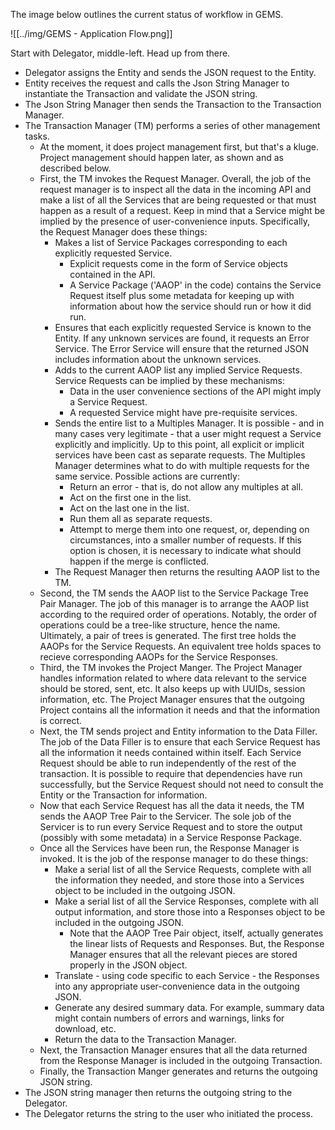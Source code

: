 The image below outlines the current status of workflow in GEMS.

![[../img/GEMS - Application Flow.png]]

Start with Delegator, middle-left.  Head up from there.  

- Delegator assigns the Entity and sends the JSON request to the Entity.
- Entity receives the request and calls the Json String Manager to instantiate the Transaction and validate the JSON string.
- The Json String Manager then sends the Transaction to the Transaction Manager.
- The Transaction Manager (TM) performs a series of other management tasks.
	- At the moment, it does project management first, but that's a kluge.  Project management should happen later, as shown and as described below.
	- First, the TM invokes the Request Manager.  Overall, the job of the request manager is to inspect all the data in the incoming API and make a list of all the Services that are being requested or that must happen as a result of a request.  Keep in mind that a Service might be implied by the presence of user-convenience inputs.  Specifically, the Request Manager does these things:
		- Makes a list of Service Packages corresponding to each explicitly requested Service.  
			- Explicit requests come in the form of Service objects contained in the API.  
			- A Service Package ('AAOP' in the code) contains the Service Request itself plus some metadata for keeping up with information about how the service should run or how it did run.
		- Ensures that each explicitly requested Service is known to the Entity.  If any unknown services are found, it requests an Error Service.  The Error Service will ensure that the returned JSON includes information about the unknown services.
		- Adds to the current AAOP list any implied Service Requests.  Service Requests can be implied by these mechanisms:
			- Data in the user convenience sections of the API might imply a Service Request.
			- A requested Service might have pre-requisite services.
		- Sends the entire list to a Multiples Manager.  It is possible - and in many cases very legitimate - that a user might request a Service explicitly and implicitly.  Up to this point, all explicit or implicit services have been cast as separate requests.  The Multiples Manager determines what to do with multiple requests for the same service.  Possible actions are currently:
			- Return an error - that is, do  not allow any multiples at all.  
			- Act on the first one in the list.
			- Act on the last one in the list.
			- Run them all as separate requests.
			- Attempt to merge them into one request, or, depending on circumstances, into a smaller number of requests.  If this option is chosen, it is necessary to indicate what should happen if the merge is conflicted. 
		- The Request Manager then returns the resulting AAOP list to the TM.
	- Second, the TM sends the AAOP list to the Service Package Tree Pair Manager.  The job of this manager is to arrange the AAOP list according to the required order of operations.  Notably, the order of operations could be a tree-like structure, hence the name.  Ultimately, a pair of trees is generated.  The first tree holds the AAOPs for the Service Requests.  An equivalent tree holds spaces to recieve corresponding AAOPs for the Service Responses.
	- Third, the TM invokes the Project Manger.  The Project Manager handles information related to where data relevant to the service should be stored, sent, etc.  It also keeps up with UUIDs, session information, etc.  The Project Manager ensures that the outgoing Project contains all the information it needs and that the information is correct.
	- Next, the TM sends project and Entity information to the Data Filler.  The job of the Data Filler is to ensure that each Service Request has all the information it needs contained within itself.  Each Service Request should be able to run independently of the rest of the transaction.  It is possible to require that dependencies have run successfully, but the Service Request should not need to consult the Entity or the Transaction for information. 
	- Now that each Service Request has all the data it needs, the TM sends the AAOP Tree Pair to the Servicer.  The sole job of the Servicer is to run every Service Request and to store the output (possibly with some metadata) in a Service Response Package.  
	- Once all the Services have been run, the Response Manager is invoked.  It is the job of the response manager to do these things:
		- Make a serial list of all the Service Requests, complete with all the information they needed, and store those into a Services object to be included in the outgoing JSON.  
		- Make a serial list of all the Service Responses, complete with all output information, and store those into a Responses object to be included in the outgoing JSON.  
			- Note that the AAOP Tree Pair object, itself, actually generates the linear lists of Requests and Responses.  But, the Response Manager ensures that all the relevant pieces are stored properly in the JSON object.
		- Translate - using code specific to each Service - the Responses into any appropriate user-convenience data in the outgoing JSON. 
		- Generate any desired summary data.  For example, summary data might contain numbers of errors and warnings, links for download, etc.
		- Return the data to the Transaction Manager.
	- Next, the Transaction Manager ensures that all the data returned from the Response Manager is included in the outgoing Transaction. 
	- Finally, the Transaction Manger generates and returns the outgoing JSON string.
- The JSON string manager then returns the outgoing string to the Delegator.
- The Delegator returns the string to the user who initiated the process.